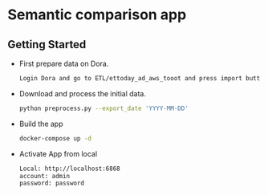 # Semantic comparison app

## Getting Started

- First prepare data on Dora.
  ```bash
  Login Dora and go to ETL/ettoday_ad_aws_tooot and press import button.
  ```
- Download and process the initial data.
  ```bash
  python preprocess.py --export_date 'YYYY-MM-DD'
  ```
- Build the app
  ```bash
  docker-compose up -d
  ```
- Activate App from local
  ```bash
  Local: http://localhost:6868
  account: admin
  password: password
  ```
